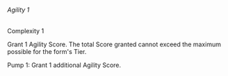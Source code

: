 ###### Agility 1

Complexity 1

Grant 1 Agility Score. The total Score granted cannot exceed the maximum possible for the form's Tier.

Pump 1: Grant 1 additional Agility Score.